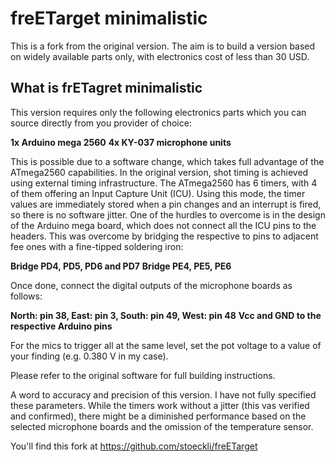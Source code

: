 # freETarget minimalistic

This is a fork from the original version. The aim is to build a version based on widely available parts only, with electronics cost of less than 30 USD.

## What is frETagret minimalistic ##

This version requires only the following electronics parts which you can source directly from you provider of choice:

**1x Arduino mega 2560**
**4x KY-037 microphone units**

This is possible due to a software change, which takes full advantage of the ATmega2560 capabilities. In the original version, shot timing is achieved using external timing infrastructure. The ATmega2560 has 6 timers, with 4 of them offering an Input Capture Unit (ICU). Using this mode, the timer values are immediately stored when a pin changes and an interrupt is fired, so there is no software jitter. One of the hurdles to overcome is in the design of the Arduino mega board, which does not connect all the ICU pins to the headers. This was overcome by bridging the respective to pins to adjacent fee ones with a fine-tipped soldering iron:

**Bridge PD4, PD5, PD6 and PD7**
**Bridge PE4, PE5, PE6**

Once done, connect the digital outputs of the microphone boards as follows:

**North: pin 38, East: pin 3, South: pin 49, West: pin 48**
**Vcc and GND to the respective Arduino pins**

For the mics to trigger all at the same level, set the pot voltage to a value of your finding (e.g. 0.380 V in my case).

Please refer to the original software for full building instructions.

A word to accuracy and precision of this version. I have not fully specified these parameters. While the timers work without a jitter (this vas verified and confirmed), there might be a diminished performance based on the selected microphone boards and the omission of the temperature sensor.

You'll find this fork at https://github.com/stoeckli/freETarget